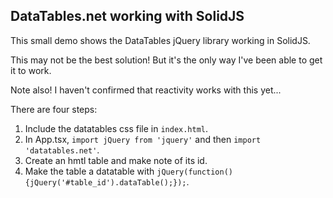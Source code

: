 ## DataTables.net working with SolidJS

This small demo shows the DataTables jQuery library working in SolidJS. 

This may not be the best solution! But it's the only way I've been able to get it to work.

Note also! I haven't confirmed that reactivity works with this yet...

There are four steps:

1. Include the datatables css file in `index.html`.
2. In App.tsx, `import jQuery from 'jquery'` and then `import 'datatables.net'`.
3. Create an hmtl table and make note of its id.
1. Make the table a datatable with `jQuery(function() {jQuery('#table_id').dataTable();});`.

